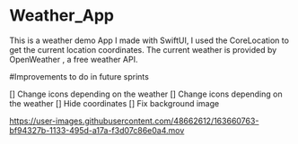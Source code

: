 # Weather_App

This is a weather demo App I made with SwiftUI, I used the CoreLocation to get the current location coordinates. 
The current weather is provided by OpenWeather , a free weather API.

#Improvements to do in future sprints 

[] Change icons depending on the weather 
[] Change icons depending on the weather 
[] Hide coordinates
[] Fix background image





https://user-images.githubusercontent.com/48662612/163660763-bf94327b-1133-495d-a17a-f3d07c86e0a4.mov

